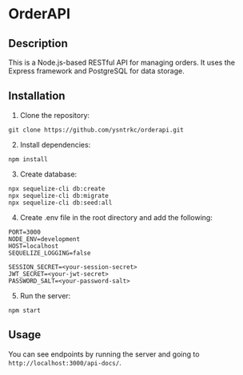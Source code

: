 # OrderAPI

## Description

This is a Node.js-based RESTful API for managing orders. It uses the Express framework and PostgreSQL for data storage.

## Installation

1. Clone the repository:

```
git clone https://github.com/ysntrkc/orderapi.git
```

2. Install dependencies:

```
npm install
```

3. Create database:

```
npx sequelize-cli db:create
npx sequelize-cli db:migrate
npx sequelize-cli db:seed:all
```

4. Create .env file in the root directory and add the following:

```
PORT=3000
NODE_ENV=development
HOST=localhost
SEQUELIZE_LOGGING=false

SESSION_SECRET=<your-session-secret>
JWT_SECRET=<your-jwt-secret>
PASSWORD_SALT=<your-password-salt>
```

5. Run the server:

```
npm start
```

## Usage

You can see endpoints by running the server and going to `http://localhost:3000/api-docs/`.